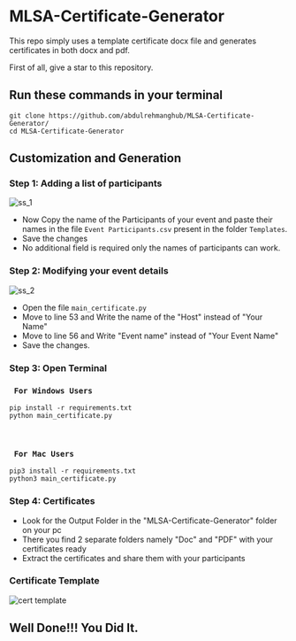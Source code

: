 # MLSA-Certificate-Generator

This repo simply uses a template certificate docx file and generates certificates in
both docx and pdf.

First of all, give a star to this repository.

## Run these commands in your terminal

```
git clone https://github.com/abdulrehmanghub/MLSA-Certificate-Generator/
cd MLSA-Certificate-Generator
```

## Customization and Generation

### Step 1: Adding a list of participants
![ss_1](https://github.com/AbdulRehmanGHub/MLSA-Certificate-Generator/assets/105493274/9d997754-5fda-491a-affc-30e0ad73deb2)
<br>

- Now Copy the name of the Participants of your event and paste their names in the file  `Event Participants.csv` present in the folder `Templates`.
- Save the changes
- No additional field is required only the names of participants can work.
  

### Step 2: Modifying your event details
![ss_2](https://github.com/AbdulRehmanGHub/MLSA-Certificate-Generator/assets/105493274/b6e9cdec-0a5e-4791-bf18-30c8dc02326b)
<br>

- Open the file `main_certificate.py`
- Move to line 53 and Write the name of the "Host" instead of "Your Name"
- Move to line 56 and Write "Event name" instead of "Your Event Name"
- Save the changes.

### Step 3: Open Terminal

### ``` For Windows Users```

```
pip install -r requirements.txt
python main_certificate.py
```

<br>

### ``` For Mac Users```

```
pip3 install -r requirements.txt
python3 main_certificate.py
```

### Step 4: Certificates

- Look for the Output Folder in the "MLSA-Certificate-Generator" folder on your pc
- There you find 2 separate folders namely "Doc" and "PDF" with your certificates ready
- Extract the certificates and share them with your participants

### Certificate Template
![cert template](https://github.com/AbdulRehmanGHub/MLSA-Certificate-Generator/assets/105493274/eb497bc1-880b-4c33-aee4-bd5e660805b8)



## Well Done!!! You Did It.
